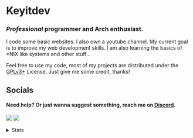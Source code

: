 # Keyitdev

### *Professional* programmer and Arch enthusiast.

I code some basic websites. I also own a youtube channel. My current goal is to improve my web development skills. I am also learning the basics of *NIX like systems and other stuff...

Feel free to use my code, most of my projects are distributed under the [GPLv3+](https://www.gnu.org/licenses/gpl-3.0.html) License. Just give me some credit, thanks!


## Socials

#### Need help? Or just wanna suggest something, reach me on [Discord](https://discord.com/users/908702082578665474).

<!-- ### Check out my website **[Keyitdev]()** -->

<a href="https://www.youtube.com/@keyitdev?sub_confirmation=1" target="blank"><img src="https://img.shields.io/badge/Youtube-ff0000?style=for-the-badge&logo=youtube&logoColor=white" /></a>
<a href="https://www.reddit.com/user/Keyitdev" target="blank"><img src="https://img.shields.io/badge/Reddit-FF4500?style=for-the-badge&logo=reddit&logoColor=white" /></a>

<details>
  
<summary>Stats</summary>
  
[![Anurag's GitHub stats](https://github-readme-stats.vercel.app/api?username=Keyitdev&theme=github_dark&show_icons=true)](https://github.com/anuraghazra/github-readme-stats)

[![Star History Chart](https://api.star-history.com/svg?repos=keyitdev/dotfiles,keyitdev/sddm-astronaut-theme,keyitdev/sddm-flower-theme&type=Date)](https://star-history.com/#keyitdev/dotfiles&keyitdev/sddm-astronaut-theme&keyitdev/sddm-flower-theme&Date)

</details>
